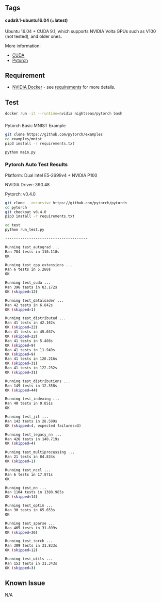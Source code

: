 ## Tags

#### cuda9.1-ubuntu16.04 (=latest)

Ubuntu 16.04 + CUDA 9.1, which supports NVIDIA Volta GPUs such as V100 (not tested), and older ones.

More information: 

 - [CUDA](http://www.nvidia.com/object/cuda_home_new.html)
 - [Pytorch](https://pytorch.org)

## Requirement

- [NVIDIA Docker](https://github.com/NVIDIA/nvidia-docker) - see [requirements](https://github.com/NVIDIA/nvidia-docker/wiki/CUDA#requirements) for more details.

## Test

```sh
docker run -it --runtime=nvidia nightseas/pytorch bash
```

### 

Pytorch Basic MNIST Example

```sh
git clone https://github.com/pytorch/examples
cd examples/mnist
pip3 install -r requirements.txt

python main.py
```

### Pytorch Auto Test Results

Platform: Dual Intel E5-2699v4 + NVIDIA P100

NVIDIA Driver: 390.48

Pytorch: v0.4.0

```sh
git clone --recursive https://github.com/pytorch/pytorch
cd pytorch
git checkout v0.4.0
pip3 install -r requirements.txt

cd test
python run_test.py 

--------------------------------------

Running test_autograd ...
Ran 784 tests in 110.118s
OK

Running test_cpp_extensions ...
Ran 6 tests in 5.280s
OK

Running test_cuda ...
Ran 396 tests in 83.172s
OK (skipped=12)

Running test_dataloader ...
Ran 42 tests in 6.842s
OK (skipped=1)

Running test_distributed ...
Ran 41 tests in 42.162s
OK (skipped=22)
Ran 41 tests in 45.037s
OK (skipped=22)
Ran 41 tests in 5.408s
OK (skipped=9)
Ran 41 tests in 11.949s
OK (skipped=9)
Ran 41 tests in 120.216s
OK (skipped=31)
Ran 41 tests in 122.232s
OK (skipped=31)

Running test_distributions ...
Ran 149 tests in 12.358s
OK (skipped=44)

Running test_indexing ...
Ran 40 tests in 0.051s
OK

Running test_jit ...
Ran 142 tests in 28.509s
OK (skipped=4, expected failures=3)

Running test_legacy_nn ...
Ran 426 tests in 140.719s
OK (skipped=4)

Running test_multiprocessing ...
Ran 21 tests in 84.834s
OK (skipped=1)

Running test_nccl ...
Ran 6 tests in 17.971s
OK

Running test_nn ...
Ran 1104 tests in 1380.985s
OK (skipped=14)

Running test_optim ...
Ran 30 tests in 65.653s
OK

Running test_sparse ...
Ran 465 tests in 31.899s
OK (skipped=36)

Running test_torch ...
Ran 309 tests in 31.833s
OK (skipped=12)

Running test_utils ...
Ran 153 tests in 31.343s
OK (skipped=3)

```

## Known Issue

N/A
